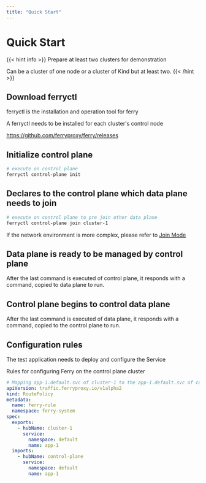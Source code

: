 ```yaml
---
title: "Quick Start"
---
```


# Quick Start
{{< hint info >}}
Prepare at least two clusters for demonstration 

Can be a cluster of one node or a cluster of Kind but at least two.
{{< /hint >}}

## Download ferryctl

ferryctl is the installation and operation tool for ferry 

A ferryctl needs to be installed for each cluster's control node 

https://github.com/ferryproxy/ferry/releases

## Initialize control plane


``` bash
# execute on control plane
ferryctl control-plane init
```

## Declares to the control plane which data plane needs to join 

``` bash
# execute on control plane to pre join other data plane
ferryctl control-plane join cluster-1
```

If the network environment is more complex, please refer to [Join Mode](../join-mode)

## Data plane is ready to be managed by control plane 

After the last command is executed of control plane, it responds with a command, copied to data plane to run.

## Control plane begins to control data plane

After the last command is executed of data plane, it responds with a command, copied to the control plane to run.

## Configuration rules

The test application needs to deploy and configure the Service 

Rules for configuring Ferry on the control plane cluster

``` yaml
# Mapping app-1.default.svc of cluster-1 to the app-1.default.svc of control-plane
apiVersion: traffic.ferryproxy.io/v1alpha2
kind: RoutePolicy
metadata:
  name: ferry-rule
  namespace: ferry-system
spec:
  exports:
    - hubName: cluster-1
      service:
        namespace: default
        name: app-1
  imports:
    - hubName: control-plane
      service:
        namespace: default
        name: app-1
```

